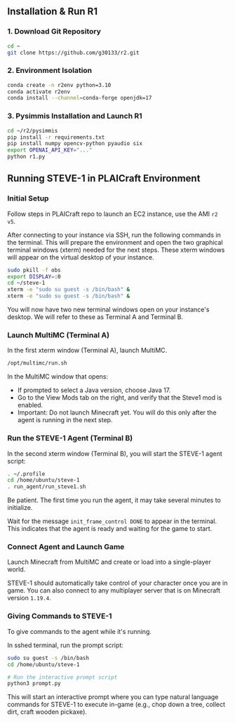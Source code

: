 ## Installation & Run R1

### 1. Download Git Repository
```bash
cd ~
git clone https://github.com/g30133/r2.git
```

### 2. Environment Isolation
```bash
conda create -n r2env python=3.10
conda activate r2env
conda install --channel=conda-forge openjdk=17
```

### 3. Pysimmis Installation and Launch R1
```bash
cd ~/r2/pysimmis
pip install -r requirements.txt
pip install numpy opencv-python pyaudio six
export OPENAI_API_KEY="..."
python r1.py
```

## Running STEVE-1 in PLAICraft Environment
### Initial Setup
Follow steps in PLAICraft repo to launch an EC2 instance, use the AMI ```r2 v5```.

After connecting to your instance via SSH, run the following commands in the terminal. This will prepare the environment and open the two graphical terminal windows (xterm) needed for the next steps. These xterm windows will appear on the virtual desktop of your instance.

```bash
sudo pkill -f obs
export DISPLAY=:0
cd ~/steve-1
xterm -e "sudo su guest -s /bin/bash" &
xterm -e "sudo su guest -s /bin/bash" &
```

You will now have two new terminal windows open on your instance's desktop. We will refer to these as Terminal A and Terminal B.

### Launch MultiMC (Terminal A)
In the first xterm window (Terminal A), launch MultiMC.

```bash
/opt/multimc/run.sh
```
In the MultiMC window that opens:
- If prompted to select a Java version, choose Java 17.
- Go to the View Mods tab on the right, and verify that the Steve1 mod is enabled.
- Important: Do not launch Minecraft yet. You will do this only after the agent is running in the next step.

### Run the STEVE-1 Agent (Terminal B)
In the second xterm window (Terminal B), you will start the STEVE-1 agent script:

```bash
. ~/.profile
cd /home/ubuntu/steve-1
. run_agent/run_steve1.sh
```
Be patient. The first time you run the agent, it may take several minutes to initialize.

Wait for the message ```init_frame_control DONE``` to appear in the terminal. This indicates that the agent is ready and waiting for the game to start.

### Connect Agent and Launch Game
Launch Minecraft from MultiMC and create or load into a single-player world.

STEVE-1 should automatically take control of your character once you are in game. You can also connect to any multiplayer server that is on Minecraft version ```1.19.4```.

### Giving Commands to STEVE-1
To give commands to the agent while it's running.

In sshed terminal, run the prompt script:

```bash
sudo su guest -s /bin/bash
cd /home/ubuntu/steve-1

# Run the interactive prompt script
python3 prompt.py
```
This will start an interactive prompt where you can type natural language commands for STEVE-1 to execute in-game (e.g., chop down a tree, collect dirt, craft wooden pickaxe).
